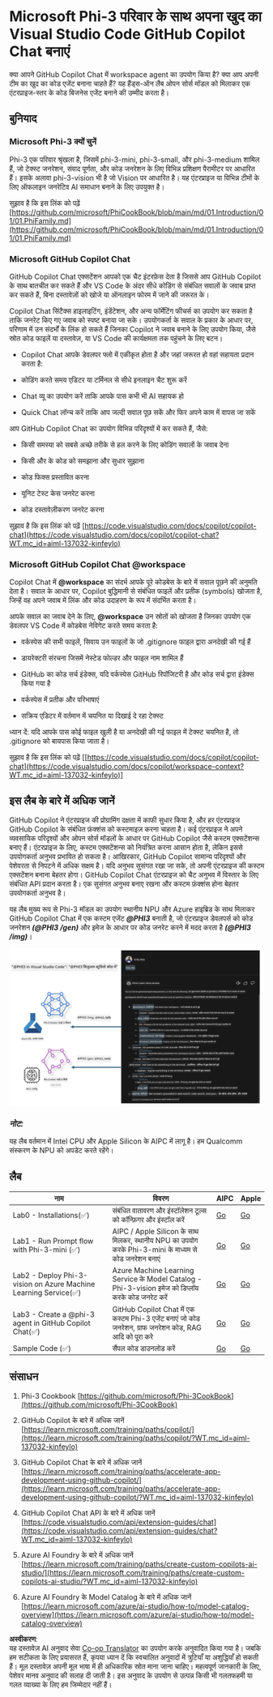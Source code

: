 <!--
CO_OP_TRANSLATOR_METADATA:
{
  "original_hash": "00b7a699de8ac405fa821f4c0f7fc0ab",
  "translation_date": "2025-07-17T03:36:07+00:00",
  "source_file": "md/02.Application/02.Code/Phi3/VSCodeExt/README.md",
  "language_code": "hi"
}
-->
# **Microsoft Phi-3 परिवार के साथ अपना खुद का Visual Studio Code GitHub Copilot Chat बनाएं**

क्या आपने GitHub Copilot Chat में workspace agent का उपयोग किया है? क्या आप अपनी टीम का खुद का कोड एजेंट बनाना चाहते हैं? यह हैंड्स-ऑन लैब ओपन सोर्स मॉडल को मिलाकर एक एंटरप्राइज-स्तर के कोड बिजनेस एजेंट बनाने की उम्मीद करता है।

## **बुनियाद**

### **Microsoft Phi-3 क्यों चुनें**

Phi-3 एक परिवार श्रृंखला है, जिसमें phi-3-mini, phi-3-small, और phi-3-medium शामिल हैं, जो टेक्स्ट जनरेशन, संवाद पूर्णता, और कोड जनरेशन के लिए विभिन्न प्रशिक्षण पैरामीटर पर आधारित हैं। इसके अलावा phi-3-vision भी है जो Vision पर आधारित है। यह एंटरप्राइज या विभिन्न टीमों के लिए ऑफलाइन जनरेटिव AI समाधान बनाने के लिए उपयुक्त है।

सुझाव है कि इस लिंक को पढ़ें [https://github.com/microsoft/PhiCookBook/blob/main/md/01.Introduction/01/01.PhiFamily.md](https://github.com/microsoft/PhiCookBook/blob/main/md/01.Introduction/01/01.PhiFamily.md)

### **Microsoft GitHub Copilot Chat**

GitHub Copilot Chat एक्सटेंशन आपको एक चैट इंटरफ़ेस देता है जिससे आप GitHub Copilot के साथ बातचीत कर सकते हैं और VS Code के अंदर सीधे कोडिंग से संबंधित सवालों के जवाब प्राप्त कर सकते हैं, बिना दस्तावेज़ों को खोजे या ऑनलाइन फोरम में जाने की जरूरत के।

Copilot Chat सिंटैक्स हाइलाइटिंग, इंडेंटेशन, और अन्य फॉर्मेटिंग फीचर्स का उपयोग कर सकता है ताकि जनरेट किए गए जवाब को स्पष्ट बनाया जा सके। उपयोगकर्ता के सवाल के प्रकार के आधार पर, परिणाम में उन संदर्भों के लिंक हो सकते हैं जिनका Copilot ने जवाब बनाने के लिए उपयोग किया, जैसे स्रोत कोड फाइलें या दस्तावेज़, या VS Code की कार्यक्षमता तक पहुंचने के लिए बटन।

- Copilot Chat आपके डेवलपर फ्लो में एकीकृत होता है और जहां जरूरत हो वहां सहायता प्रदान करता है:

- कोडिंग करते समय एडिटर या टर्मिनल से सीधे इनलाइन चैट शुरू करें

- Chat व्यू का उपयोग करें ताकि आपके पास कभी भी AI सहायक हो

- Quick Chat लॉन्च करें ताकि आप जल्दी सवाल पूछ सकें और फिर अपने काम में वापस जा सकें

आप GitHub Copilot Chat का उपयोग विभिन्न परिदृश्यों में कर सकते हैं, जैसे:

- किसी समस्या को सबसे अच्छे तरीके से हल करने के लिए कोडिंग सवालों के जवाब देना

- किसी और के कोड को समझाना और सुधार सुझाना

- कोड फिक्स प्रस्तावित करना

- यूनिट टेस्ट केस जनरेट करना

- कोड दस्तावेज़ीकरण जनरेट करना

सुझाव है कि इस लिंक को पढ़ें [https://code.visualstudio.com/docs/copilot/copilot-chat](https://code.visualstudio.com/docs/copilot/copilot-chat?WT.mc_id=aiml-137032-kinfeylo)


###  **Microsoft GitHub Copilot Chat @workspace**

Copilot Chat में **@workspace** का संदर्भ आपके पूरे कोडबेस के बारे में सवाल पूछने की अनुमति देता है। सवाल के आधार पर, Copilot बुद्धिमानी से संबंधित फाइलें और प्रतीक (symbols) खोजता है, जिन्हें वह अपने जवाब में लिंक और कोड उदाहरण के रूप में संदर्भित करता है।

आपके सवाल का जवाब देने के लिए, **@workspace** उन स्रोतों को खोजता है जिनका उपयोग एक डेवलपर VS Code में कोडबेस नेविगेट करते समय करता है:

- वर्कस्पेस की सभी फाइलें, सिवाय उन फाइलों के जो .gitignore फाइल द्वारा अनदेखी की गई हैं

- डायरेक्टरी संरचना जिसमें नेस्टेड फोल्डर और फाइल नाम शामिल हैं

- GitHub का कोड सर्च इंडेक्स, यदि वर्कस्पेस GitHub रिपॉजिटरी है और कोड सर्च द्वारा इंडेक्स किया गया है

- वर्कस्पेस में प्रतीक और परिभाषाएं

- सक्रिय एडिटर में वर्तमान में चयनित या दिखाई दे रहा टेक्स्ट

ध्यान दें: यदि आपके पास कोई फाइल खुली है या अनदेखी की गई फाइल में टेक्स्ट चयनित है, तो .gitignore को बायपास किया जाता है।

सुझाव है कि इस लिंक को पढ़ें [[https://code.visualstudio.com/docs/copilot/copilot-chat](https://code.visualstudio.com/docs/copilot/workspace-context?WT.mc_id=aiml-137032-kinfeylo)]


## **इस लैब के बारे में अधिक जानें**

GitHub Copilot ने एंटरप्राइज की प्रोग्रामिंग दक्षता में काफी सुधार किया है, और हर एंटरप्राइज GitHub Copilot के संबंधित फ़ंक्शंस को कस्टमाइज़ करना चाहता है। कई एंटरप्राइज ने अपने व्यवसायिक परिदृश्यों और ओपन सोर्स मॉडलों के आधार पर GitHub Copilot जैसे कस्टम एक्सटेंशन्स बनाए हैं। एंटरप्राइज के लिए, कस्टम एक्सटेंशन्स को नियंत्रित करना आसान होता है, लेकिन इससे उपयोगकर्ता अनुभव प्रभावित हो सकता है। आखिरकार, GitHub Copilot सामान्य परिदृश्यों और पेशेवरता से निपटने में अधिक सक्षम है। यदि अनुभव सुसंगत रखा जा सके, तो अपनी एंटरप्राइज की कस्टम एक्सटेंशन बनाना बेहतर होगा। GitHub Copilot Chat एंटरप्राइज को चैट अनुभव में विस्तार के लिए संबंधित API प्रदान करता है। एक सुसंगत अनुभव बनाए रखना और कस्टम फ़ंक्शंस होना बेहतर उपयोगकर्ता अनुभव है।

यह लैब मुख्य रूप से Phi-3 मॉडल का उपयोग स्थानीय NPU और Azure हाइब्रिड के साथ मिलाकर GitHub Copilot Chat में एक कस्टम एजेंट ***@PHI3*** बनाती है, जो एंटरप्राइज डेवलपर्स को कोड जनरेशन ***(@PHI3 /gen)*** और इमेज के आधार पर कोड जनरेट करने में मदद करता है ***(@PHI3 /img)***।

![PHI3](../../../../../../../translated_images/cover.1017ebc9a7c46d095fe0b942687287803c03933d2d1d439d14e10fa1442a864d.hi.png)

### ***नोट:*** 

यह लैब वर्तमान में Intel CPU और Apple Silicon के AIPC में लागू है। हम Qualcomm संस्करण के NPU को अपडेट करते रहेंगे।


## **लैब**


| नाम | विवरण | AIPC | Apple |
| ------------ | ----------- | -------- |-------- |
| Lab0 - Installations(✅) | संबंधित वातावरण और इंस्टॉलेशन टूल्स को कॉन्फ़िगर और इंस्टॉल करें | [Go](./HOL/AIPC/01.Installations.md) |[Go](./HOL/Apple/01.Installations.md) |
| Lab1 - Run Prompt flow with Phi-3-mini (✅) | AIPC / Apple Silicon के साथ मिलकर, स्थानीय NPU का उपयोग करके Phi-3-mini के माध्यम से कोड जनरेशन बनाएं | [Go](./HOL/AIPC/02.PromptflowWithNPU.md) |  [Go](./HOL/Apple/02.PromptflowWithMLX.md) |
| Lab2 - Deploy Phi-3-vision on Azure Machine Learning Service(✅) | Azure Machine Learning Service के Model Catalog - Phi-3-vision इमेज को डिप्लॉय करके कोड जनरेट करें | [Go](./HOL/AIPC/03.DeployPhi3VisionOnAzure.md) |[Go](./HOL/Apple/03.DeployPhi3VisionOnAzure.md) |
| Lab3 - Create a @phi-3 agent in GitHub Copilot Chat(✅)  | GitHub Copilot Chat में एक कस्टम Phi-3 एजेंट बनाएं जो कोड जनरेशन, ग्राफ जनरेशन कोड, RAG आदि को पूरा करे | [Go](./HOL/AIPC/04.CreatePhi3AgentInVSCode.md) | [Go](./HOL/Apple/04.CreatePhi3AgentInVSCode.md) |
| Sample Code (✅)  | सैंपल कोड डाउनलोड करें | [Go](../../../../../../../code/07.Lab/01/AIPC) | [Go](../../../../../../../code/07.Lab/01/Apple) |


## **संसाधन**

1. Phi-3 Cookbook [https://github.com/microsoft/Phi-3CookBook](https://github.com/microsoft/Phi-3CookBook)

2. GitHub Copilot के बारे में अधिक जानें [https://learn.microsoft.com/training/paths/copilot/](https://learn.microsoft.com/training/paths/copilot/?WT.mc_id=aiml-137032-kinfeylo)

3. GitHub Copilot Chat के बारे में अधिक जानें [https://learn.microsoft.com/training/paths/accelerate-app-development-using-github-copilot/](https://learn.microsoft.com/training/paths/accelerate-app-development-using-github-copilot/?WT.mc_id=aiml-137032-kinfeylo)

4. GitHub Copilot Chat API के बारे में अधिक जानें [https://code.visualstudio.com/api/extension-guides/chat](https://code.visualstudio.com/api/extension-guides/chat?WT.mc_id=aiml-137032-kinfeylo)

5. Azure AI Foundry के बारे में अधिक जानें [https://learn.microsoft.com/training/paths/create-custom-copilots-ai-studio/](https://learn.microsoft.com/training/paths/create-custom-copilots-ai-studio/?WT.mc_id=aiml-137032-kinfeylo)

6. Azure AI Foundry के Model Catalog के बारे में अधिक जानें [https://learn.microsoft.com/azure/ai-studio/how-to/model-catalog-overview](https://learn.microsoft.com/azure/ai-studio/how-to/model-catalog-overview)

**अस्वीकरण**:  
यह दस्तावेज़ AI अनुवाद सेवा [Co-op Translator](https://github.com/Azure/co-op-translator) का उपयोग करके अनुवादित किया गया है। जबकि हम सटीकता के लिए प्रयासरत हैं, कृपया ध्यान दें कि स्वचालित अनुवादों में त्रुटियाँ या अशुद्धियाँ हो सकती हैं। मूल दस्तावेज़ अपनी मूल भाषा में ही अधिकारिक स्रोत माना जाना चाहिए। महत्वपूर्ण जानकारी के लिए, पेशेवर मानव अनुवाद की सलाह दी जाती है। इस अनुवाद के उपयोग से उत्पन्न किसी भी गलतफहमी या गलत व्याख्या के लिए हम जिम्मेदार नहीं हैं।